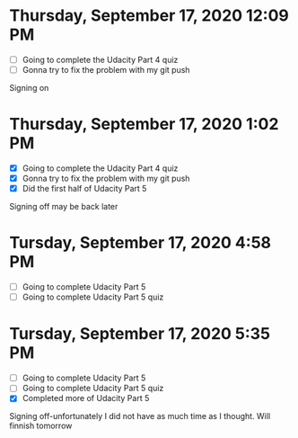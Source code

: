 # Thursday, September 17, 2020 12:09 PM
- [ ] Going to complete the Udacity Part 4 quiz
- [ ] Gonna try to fix the problem with my git push

Signing on

# Thursday, September 17, 2020 1:02 PM
- [x] Going to complete the Udacity Part 4 quiz
- [x] Gonna try to fix the problem with my git push
- [x] Did the first half of Udacity Part 5

Signing off may be back later

 # Tursday, September 17, 2020 4:58 PM
 - [ ] Going to complete Udacity Part 5
 - [ ] Going to complete Udacity Part 5 quiz

  # Tursday, September 17, 2020 5:35 PM
 - [ ] Going to complete Udacity Part 5
 - [ ] Going to complete Udacity Part 5 quiz
 - [x] Completed more of Udacity Part 5

 Signing off-unfortunately I did not have as much time as I thought. Will finnish tomorrow